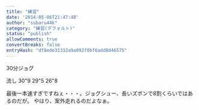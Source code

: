 ```yaml
---
title: "練習"
date: '2014-05-06T21:47:48'
author: "subaru44k"
category: "練習(デフォルト)"
status: "publish"
allowComments: true
convertBreaks: false
entryHash: "df8ede31332a9a092f0bf6add8d46575"
---
```

30分ジョグ

流し
30"9
29"5
26"8

最後一本速すぎですねぇ・・・。ジョグシュー、長いズボンで8割くらいではあるのだが。
やはり、案外走れるのだよなぁ。
